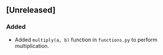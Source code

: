## [Unreleased]

### Added

- Added `multiply(a, b)` function in `functions.py` to perform multiplication.
